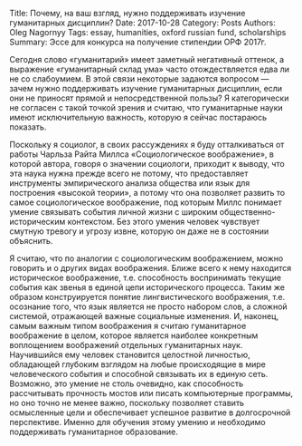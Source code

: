 Title: Почему, на ваш взгляд, нужно поддерживать изучение гуманитарных дисциплин?
Date: 2017-10-28
Category: Posts
Authors: Oleg Nagornyy
Tags: essay, humanities, oxford russian fund, scholarships
Summary: Эссе для конкурса на получение стипендии ОРФ 2017г.

Сегодня слово «гуманитарий» имеет заметный негативный оттенок, а выражение «гуманитарный склад ума» часто отождествляется едва ли не со слабоумием. В этой связи некоторые задаются вопросом — зачем нужно поддерживать изучение гуманитарных дисциплин, если они не приносят прямой и непосредственной пользы? Я категорически не согласен с такой точкой зрения и считаю, что гуманитарные науки имеют исключительную важность, которую я сейчас постараюсь показать.

Поскольку я социолог, в своих рассуждениях я буду отталкиваться от работы Чарльза Райта Миллса «Социологическое воображение», в которой автора, говоря о значении социологи, приходит к выводу, что эта наука нужна прежде всего не потому, что предоставляет инструменты эмпирического анализа общества или язык для построения «высокой теории», а потому что она позволяет развить то самое социологическое воображение, под которым Миллс понимает умение связывать события личной жизни с широким общественно-историческим контекстом. Без этого умения человек чувствует смутную тревогу и угрозу извне, которую он даже не в состоянии объяснить.

Я считаю, что по аналогии с социологическим воображением, можно говорить и о других видах воображения. Ближе всего к нему находится историческое воображение, т.е. способность воспринимать текущие события как звенья в единой цепи исторического процесса. Таким же образом конструируется понятие лингвистического воображения, т.е. осознание того, что язык является не просто набором слов, а сложной системой, отражающей важные социальные изменения. И, наконец, самым важным типом воображения я считаю гуманитарное воображение в целом, которое является наиболее конкретным воплощением воображений отдельных гуманитарных наук. Научившийся ему человек становится целостной личностью, обладающей глубоким взглядом на любые происходящие в мире человеческого события и способной связывать их в единую сеть. Возможно, это умение не столь очевидно, как способность рассчитывать прочность мостов или писать компьютерные программы, но оно точно не менее важно, поскольку позволяет ставить осмысленные цели и обеспечивает успешное развитие в долгосрочной перспективе. Именно для обучения этому умению и необходимо поддерживать гуманитарное образование.